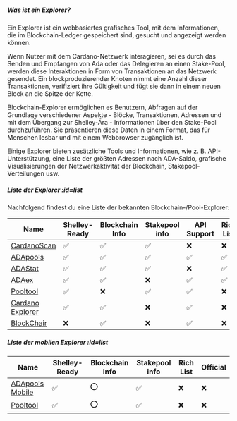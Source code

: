 ##### Was ist ein Explorer?

Ein Explorer ist ein webbasiertes grafisches Tool, mit dem Informationen, die im Blockchain-Ledger gespeichert sind, gesucht und angezeigt werden können.  

Wenn Nutzer mit dem Cardano-Netzwerk interagieren, sei es durch das Senden und Empfangen von Ada oder das Delegieren an einen Stake-Pool, werden diese Interaktionen in Form von Transaktionen an das Netzwerk gesendet. Ein blockproduzierender Knoten nimmt eine Anzahl dieser Transaktionen, verifiziert ihre Gültigkeit und fügt sie dann in einem neuen Block an die Spitze der Kette.  

Blockchain-Explorer ermöglichen es Benutzern, Abfragen auf der Grundlage verschiedener Aspekte - Blöcke, Transaktionen, Adressen und mit dem Übergang zur Shelley-Ära - Informationen über den Stake-Pool durchzuführen. Sie präsentieren diese Daten in einem Format, das für Menschen lesbar und mit einem Webbrowser zugänglich ist.  

Einige Explorer bieten zusätzliche Tools und Informationen, wie z. B. API-Unterstützung, eine Liste der größten Adressen nach ADA-Saldo, grafische Visualisierungen der Netzwerkaktivität der Blockchain, Stakepool-Verteilungen usw.

##### Liste der Explorer :id=list

Nachfolgend findest du eine Liste der bekannten Blockchain-/Pool-Explorer:

|Name              |Shelley-Ready|Blockchain Info|Stakepool info|API Support|Rich List |Official|
|------------------|-------------|---------------|--------------|-----------|----------|--------|
|[CardanoScan]     |✅          |✅            |✅            |❌         |❌        |❌|
|[ADApools]        |✅          |✅            |✅            |✅         |✅        |❌|
|[ADAStat]         |✅          |✅            |✅            |❌         |✅        |❌|
|[ADAex]           |✅          |✅            |❌            |✅         |✅        |❌|
|[Pooltool]        |✅          |❌            |✅            |✅         |❌        |❌|
|[Cardano Explorer]|✅          |✅            |❌            |✅         |❌        |[IOHK](https://iohk.io)|
|[BlockChair]      |❌          |✅            |❌            |✅         |❌        |❌|

[Cardano Explorer]: https://explorer.cardano.org
[ADAEx]: https://adaex.org
[CardanoScan]: https://cardanoscan.io
[Pooltool]: https://pooltool.io
[ADAStat]: https://adastat.net
[BlockChair]: https://blockchair.com/cardano
[ADApools]: https://adapools.org

##### Liste der mobilen Explorer :id=list

|Name              |Shelley-Ready|Blockchain Info|Stakepool info|Rich List  |Official|
|------------------|-------------|---------------|--------------|-----------|---------
|[ADApools Mobile] |✅           |⭕            |✅           |❌       |❌|
|[Pooltool]        |✅           |⭕            |✅           |❌        |❌|

[ADApools Mobile]: https://adapools.org/mobile
[Pooltool]: https://pegasuspool.info/mobile
